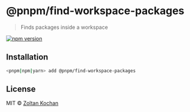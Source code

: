 # @pnpm/find-workspace-packages

> Finds packages inside a workspace

[![npm version](https://img.shields.io/npm/v/@pnpm/find-workspace-packages.svg)](https://www.npmjs.com/package/@pnpm/find-workspace-packages)

## Installation

```sh
<pnpm|npm|yarn> add @pnpm/find-workspace-packages
```

## License

MIT © [Zoltan Kochan](https://www.kochan.io/)
